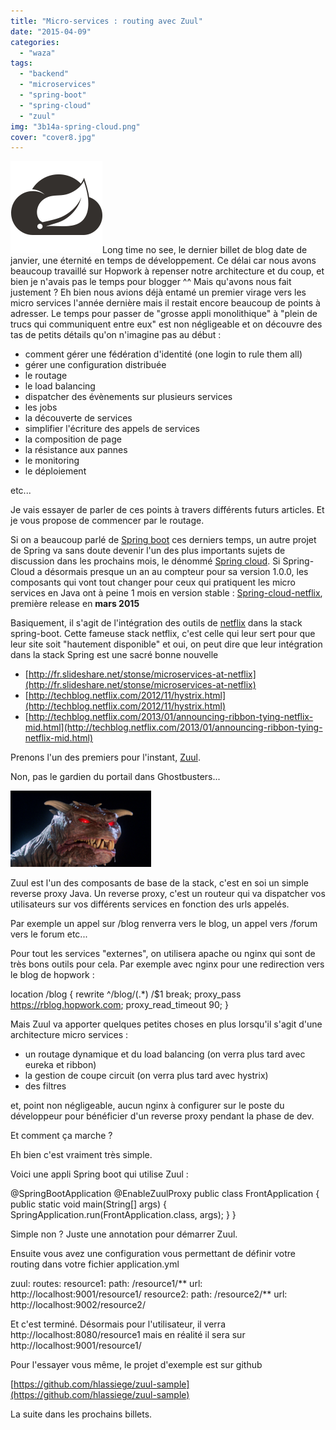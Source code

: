 ```yaml
---
title: "Micro-services : routing avec Zuul"
date: "2015-04-09"
categories: 
  - "waza"
tags: 
  - "backend"
  - "microservices"
  - "spring-boot"
  - "spring-cloud"
  - "zuul"
img: "3b14a-spring-cloud.png"
cover: "cover8.jpg"
---
```


[![spring-cloud](/images/3b14a-spring-cloud.png)](http://eventuallycoding.com/wp-content/uploads/2015/04/3b14a-spring-cloud.png)Long time no see, le dernier billet de blog date de janvier, une éternité en temps de développement. Ce délai car nous avons beaucoup travaillé sur Hopwork à repenser notre architecture et du coup, et bien je n'avais pas le temps pour blogger ^^ Mais qu'avons nous fait justement ? Eh bien nous avions déjà entamé un premier virage vers les micro services l'année dernière mais il restait encore beaucoup de points à adresser. Le temps pour passer de "grosse appli monolithique" à "plein de trucs qui communiquent entre eux" est non négligeable et on découvre des tas de petits détails qu'on n'imagine pas au début :

- comment gérer une fédération d'identité (one login to rule them all)
- gérer une configuration distribuée
- le routage
- le load balancing
- dispatcher des évènements sur plusieurs services
- les jobs
- la découverte de services
- simplifier l'écriture des appels de services
- la composition de page
- la résistance aux pannes
- le monitoring
- le déploiement

etc...

Je vais essayer de parler de ces points à travers différents futurs articles. Et je vous propose de commencer par le routage.

Si on a beaucoup parlé de [Spring boot](http://www.eventuallycoding.com/index.php/spring-boot-dans-le-doute-reboote/ "Spring Boot : dans le doute reboote") ces derniers temps, un autre projet de Spring va sans doute devenir l'un des plus importants sujets de discussion dans les prochains mois, le dénommé [Spring cloud](http://projects.spring.io/spring-cloud/ "Spring cloud"). Si Spring-Cloud a désormais presque un an au compteur pour sa version 1.0.0, les composants qui vont tout changer pour ceux qui pratiquent les micro services en Java ont à peine 1 mois en version stable : [Spring-cloud-netflix](http://cloud.spring.io/spring-cloud-netflix/spring-cloud-netflix.html), première release en **mars 2015**

Basiquement, il s'agit de l'intégration des outils de [netflix](https://github.com/Netflix) dans la stack spring-boot. Cette fameuse stack netflix, c'est celle qui leur sert pour que leur site soit "hautement disponible" et oui, on peut dire que leur intégration dans la stack Spring est une sacré bonne nouvelle

- [http://fr.slideshare.net/stonse/microservices-at-netflix](http://fr.slideshare.net/stonse/microservices-at-netflix)
- [http://techblog.netflix.com/2012/11/hystrix.html](http://techblog.netflix.com/2012/11/hystrix.html)
- [http://techblog.netflix.com/2013/01/announcing-ribbon-tying-netflix-mid.html](http://techblog.netflix.com/2013/01/announcing-ribbon-tying-netflix-mid.html)

Prenons l'un des premiers pour l'instant, [Zuul](https://github.com/Netflix/zuul).

Non, pas le gardien du portail dans Ghostbusters...

[![ZuulTerrorDog1](/images/716c0-zuulterrordog1.png)](http://eventuallycoding.com/wp-content/uploads/2015/04/716c0-zuulterrordog1.png)

Zuul est l'un des composants de base de la stack, c'est en soi un simple reverse proxy Java. Un reverse proxy, c'est un routeur qui va dispatcher vos utilisateurs sur vos différents services en fonction des urls appelés.

Par exemple un appel sur /blog renverra vers le blog, un appel vers /forum vers le forum etc...

Pour tout les services "externes", on utilisera apache ou nginx qui sont de très bons outils pour cela. Par exemple avec nginx pour une redirection vers le blog de hopwork :

location /blog {
 rewrite ^/blog/(.\*) /$1 break;
 proxy\_pass https://rblog.hopwork.com;
 proxy\_read\_timeout 90;
 }

Mais Zuul va apporter quelques petites choses en plus lorsqu'il s'agit d'une architecture micro services :

- un routage dynamique et du load balancing (on verra plus tard avec eureka et ribbon)
- la gestion de coupe circuit (on verra plus tard avec hystrix)
- des filtres

et, point non négligeable, aucun nginx à configurer sur le poste du développeur pour bénéficier d'un reverse proxy pendant la phase de dev.

Et comment ça marche ?

Eh bien c'est vraiment très simple.

Voici une appli Spring boot qui utilise Zuul :

@SpringBootApplication
@EnableZuulProxy
public class FrontApplication {
   public static void main(String\[\] args) {
       SpringApplication.run(FrontApplication.class, args);
   }
}

Simple non ? Juste une annotation pour démarrer Zuul.

Ensuite vous avez une configuration vous permettant de définir votre routing dans votre fichier application.yml

zuul:
 routes:
  resource1:
   path: /resource1/\*\*
   url: http://localhost:9001/resource1/
  resource2:
   path: /resource2/\*\*
   url: http://localhost:9002/resource2/

Et c'est terminé. Désormais pour l'utilisateur, il verra http://localhost:8080/resource1 mais en réalité il sera sur http://localhost:9001/resource1/

Pour l'essayer vous même, le projet d'exemple est sur github

[https://github.com/hlassiege/zuul-sample](https://github.com/hlassiege/zuul-sample)

La suite dans les prochains billets.
